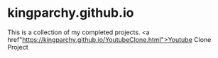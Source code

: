 # kingparchy.github.io
This is a collection of my completed projects.
<a href"https://kingparchy.github.io/YoutubeClone.html">Youtube Clone Project</a>
